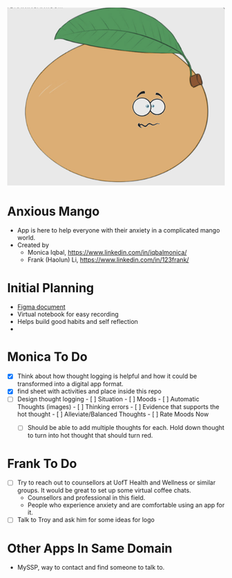 ![Anxious Mango Mascot](./images/mascot-1.png)

# Anxious Mango
- App is here to help everyone with their anxiety in a complicated mango world.
- Created by 
    - Monica Iqbal, https://www.linkedin.com/in/iqbalmonica/
    - Frank (Haolun) Li, https://www.linkedin.com/in/123frank/

# Initial Planning 
- [Figma document](https://www.figma.com/file/PSTPU66VNV8H60lt8YJgzI/Untitled?node-id=0%3A1)
- Virtual notebook for easy recording
- Helps build good habits and self reflection
- 



# Monica To Do 
- [x] Think about how thought logging is helpful and how it could be transformed into a digital app format.
- [X] find sheet with activities and place inside this repo
- [ ] Design thought logging
        - [ ] Situation
        - [ ] Moods
        - [ ] Automatic Thoughts (images)
        - [ ] Thinking errors
        - [ ] Evidence that supports the hot thought
        - [ ] Alleviate/Balanced Thoughts
        - [ ] Rate Moods Now 
    - [ ] Should be able to add multiple thoughts for each. Hold down thought to turn into hot thought that should turn red.



# Frank To Do
- [ ] Try to reach out to counsellors at UofT Health and Wellness or similar groups. It would be great to set up some virtual coffee chats.
    - Counsellors and professional in this field.
    - People who experience anxiety and are comfortable using an app for it.
- [ ] Talk to Troy and ask him for some ideas for logo
    
# Other Apps In Same Domain
- MySSP, way to contact and find someone to talk to.
